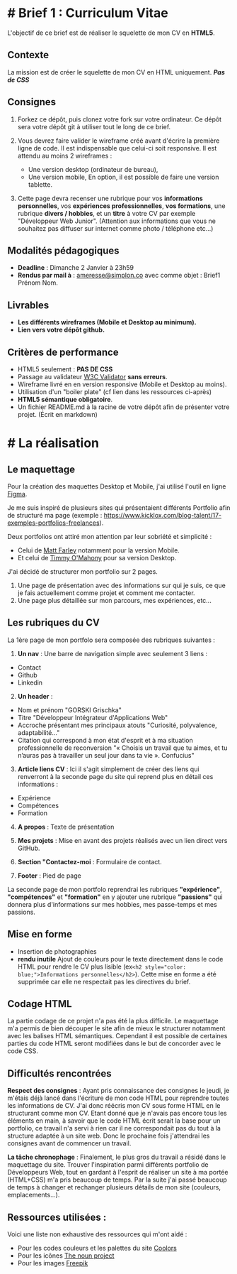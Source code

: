 # # Brief 1 : Curriculum Vitae

L'objectif de ce brief est de réaliser le squelette de mon CV en **HTML5**. 

## Contexte

La mission est de créer le squelette de mon CV en HTML uniquement.  ***Pas de CSS***

## Consignes

1.  Forkez ce dépôt, puis clonez votre fork sur votre ordinateur. Ce dépôt sera votre dépôt git à utiliser tout le long de ce brief.

2.  Vous devrez faire valider le wireframe créé avant d'écrire la première ligne de code. Il est indispensable que celui-ci soit responsive. Il est attendu au moins 2 wireframes :
    -  Une version desktop (ordinateur de bureau),
    - Une version mobile, En option, il est possible de faire une version tablette.
    
3.  Cette page devra recenser une rubrique pour vos **informations personnelles**, vos **expériences professionnelles**, **vos formations**, une rubrique **divers / hobbies**, et un **titre** à votre CV par exemple "Développeur Web Junior". (Attention aux informations que vous ne souhaitez pas diffuser sur internet comme photo / téléphone etc…)

## Modalités pédagogiques

-   **Deadline** : Dimanche 2 Janvier à 23h59
-   **Rendus par mail à** : [ameresse@simplon.co](mailto:ameresse@simplon.co) avec comme objet : Brief1 Prénom Nom.

## Livrables

-   **Les différents wireframes (Mobile et Desktop au minimum).**
-   **Lien vers votre dépôt github.**

## Critères de performance

-   HTML5 seulement : **PAS DE CSS**
-   Passage au validateur [W3C Validator](https://validator.w3.org/) **sans erreurs**.
-   Wireframe livré en en version responsive (Mobile et Desktop au moins).
-   Utilisation d'un "boiler plate" (cf lien dans les ressources ci-après)
-   **HTML5 sémantique obligatoire**.
-   Un fichier README.md à la racine de votre dépôt afin de présenter votre projet. (Écrit en markdown)

# # La réalisation 

## Le maquettage 
Pour la création des maquettes Desktop et Mobile, j'ai utilisé l'outil en ligne [Figma](https://www.figma.com).

Je me suis inspiré de plusieurs sites qui présentaient différents Portfolio afin de structuré ma page (exemple : https://www.kicklox.com/blog-talent/17-exemples-portfolios-freelances).

Deux portfolios ont attiré mon attention par leur sobriété et simplicité :
- Celui de [Matt Farley](https://mattfarley.ca/) notamment pour la version Mobile.
- Et celui de [Timmy O'Mahony](https://timmyomahony.com/) pour sa version Desktop.

J'ai décidé de structurer mon portfolio sur 2 pages. 
1. Une page de présentation avec des informations sur qui je suis, ce que je fais actuellement comme projet et comment me contacter.
2. Une page plus détaillée sur mon parcours, mes expériences, etc...

## Les rubriques du CV

La 1ère page de mon portfolo sera composée des rubriques suivantes :

1. **Un nav** : Une barre de navigation simple avec seulement 3 liens :
- Contact
- Github
- Linkedin

2. **Un header** : 
- Nom et prénom "GORSKI Grischka" 
- Titre "Développeur Intégrateur d'Applications Web"
- Accroche présentant mes principaux atouts "Curiosité, polyvalence, adaptabilité..."
- Citation qui correspond à mon état d'esprit et à ma situation professionnelle de reconversion "« Choisis un travail que tu aimes, et tu n’auras pas à travailler un seul jour dans ta vie ». Confucius"

3. **Article liens CV** : 
Ici il s'agit simplement de créer des liens qui renverront à la seconde page du site qui reprend plus en détail ces informations :
- Expérience
- Compétences
- Formation

4. **A propos** : 
Texte de présentation

5. **Mes projets** : 
Mise en avant des projets réalisés avec un lien direct vers GitHub.

6. **Section "Contactez-moi** : 
Formulaire de contact.

7. **Footer** :
Pied de page 

La seconde page de mon portfolo reprendrai les rubriques **"expérience"**, **"compétences"** et **"formation"** en y ajouter une rubrique **"passions"** qui donnera plus d'informations sur mes hobbies, mes passe-temps et mes passions.

## Mise en forme
- Insertion de photographies 
- **rendu inutile** Ajout de couleurs pour le texte directement dans le code HTML pour rendre le CV plus lisible (ex```<h2 style="color: blue;">Informations personnelles</h2>```). Cette mise en forme a été supprimée car elle ne respectait pas les directives du brief.

## Codage HTML 
La partie codage de ce projet n'a pas été la plus difficile. 
Le maquettage m'a permis de bien découper le site afin de mieux le structurer notamment avec les balises HTML sémantiques.
Cependant il est possible de certaines parties du code HTML seront modifiées dans le but de concorder avec le code CSS.

## Difficultés rencontrées
**Respect des consignes** : 
Ayant pris connaissance des consignes le jeudi, je m'étais déjà lancé dans l'écriture de mon code HTML pour reprendre toutes les informations de CV. 
J'ai donc réécris mon CV sous forme HTML en le structurant comme mon CV.
Etant donné que je n'avais pas encore tous les éléments en main, à savoir que le code HTML écrit serait la base pour un portfolio, ce travail n'a servi à rien car il ne correspondait pas du tout à la structure adaptée à un site web.
Donc le prochaine fois j'attendrai les consignes avant de commencer un travail.

**La tâche chronophage** : 
Finalement, le plus gros du travail a résidé dans le maquettage du site. 
Trouver l'inspiration parmi différents portfolio de Développeurs Web, tout en gardant à l'esprit de réaliser un site à ma portée (HTML+CSS) m'a pris beaucoup de temps. 
Par la suite j'ai passé beaucoup de temps à changer et rechanger plusieurs détails de mon site (couleurs, emplacements...). 

## Ressources utilisées :
Voici une liste non exhaustive des ressources qui m'ont aidé :
- Pour les codes couleurs et les palettes du site [Coolors](https://coolors.co/44af69-f8333c-fcab10-2b9eb3-dbd5b5)
- Pour les icônes [The noun project](https://thenounproject.com/)
- Pour les images [Freepik](https://fr.freepik.com/)

